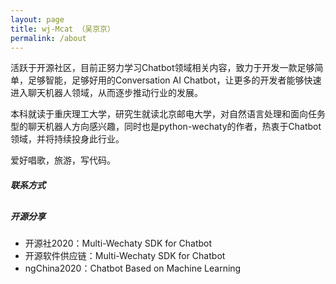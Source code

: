 ```yaml
---
layout: page
title: wj-Mcat （吴京京）
permalink: /about
---
```


<div class="row justify-content-between">
<div class="col-md-8 pr-5">

<p>
活跃于开源社区，目前正努力学习Chatbot领域相关内容，致力于开发一款足够简单，足够智能，足够好用的Conversation AI Chatbot，让更多的开发者能够快速进入聊天机器人领域，从而逐步推动行业的发展。
</p>
<p>
本科就读于重庆理工大学，研究生就读北京邮电大学，对自然语言处理和面向任务型的聊天机器人方向感兴趣，同时也是python-wechaty的作者，热衷于Chatbot领域，并将持续投身此行业。
</p>

<p>
爱好唱歌，旅游，写代码。
</p>

</div>

<div class="col-md-4">

<div class="sticky-top sticky-top-80">

<div class="card">
  <div class="card-body">
    <h5 class="card-title">联系方式</h5>
    <p class="card-text">
      <a href="http://www.github.com/wj-Mcat"><object data="{{site.baseurl}}/assets/images/github.svg" width="30" height="30" type="image/svg+xml"></object></a>
      <object data="{{site.baseurl}}/assets/images/zhihu.svg" width="30" height="30" type="image/svg+xml"></object>
      <object data="{{site.baseurl}}/assets/images/email.svg" width="30" height="30" type="image/svg+xml"></object>
      <object data="{{site.baseurl}}/assets/images/weibo.svg" width="30" height="30" type="image/svg+xml"></object>
      <object data="{{site.baseurl}}/assets/images/twitter.svg" width="30" height="30" type="image/svg+xml"></object>
    </p>
  </div>
</div>

<div class="card" style="margin-top: 30px;">
  <div class="card-body">
    <h5 class="card-title">开源分享</h5>
    <p class="card-text">
      <ul>
        <li>开源社2020：Multi-Wechaty SDK for Chatbot</li>
        <li>开源软件供应链：Multi-Wechaty SDK for Chatbot</li>
        <li>ngChina2020：Chatbot Based on Machine Learning</li>
      </ul>
    </p>
  </div>
</div>

</div>
</div>
</div>
